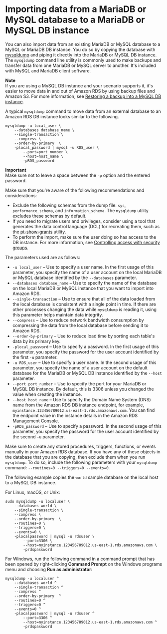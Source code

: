 # Importing data from a MariaDB or MySQL database to a MariaDB or MySQL DB instance<a name="MySQL.Procedural.Importing.SmallExistingMariaDB"></a>

You can also import data from an existing MariaDB or MySQL database to a MySQL or MariaDB DB instance\. You do so by copying the database with [mysqldump](https://dev.mysql.com/doc/refman/8.0/en/mysqldump.html) and piping it directly into the MariaDB or MySQL DB instance\. The `mysqldump` command line utility is commonly used to make backups and transfer data from one MariaDB or MySQL server to another\. It's included with MySQL and MariaDB client software\.

**Note**  
If you are using a MySQL DB instance and your scenario supports it, it's easier to move data in and out of Amazon RDS by using backup files and Amazon S3\. For more information, see [Restoring a backup into a MySQL DB instance](MySQL.Procedural.Importing.md)\. 

A typical `mysqldump` command to move data from an external database to an Amazon RDS DB instance looks similar to the following\. 

```
mysqldump -u local_user \
    --databases database_name \
    --single-transaction \
    --compress \
    --order-by-primary  \
    -plocal_password | mysql -u RDS_user \
        --port=port_number \
        --host=host_name \
        -pRDS_password
```

**Important**  
Make sure not to leave a space between the `-p` option and the entered password\.

Make sure that you're aware of the following recommendations and considerations:
+ Exclude the following schemas from the dump file: `sys`, `performance_schema`, and `information_schema`\. The `mysqldump` utility excludes these schemas by default\.
+ If you need to migrate users and privileges, consider using a tool that generates the data control language \(DCL\) for recreating them, such as the [pt\-show\-grants](https://www.percona.com/doc/percona-toolkit/LATEST/pt-show-grants.html) utility\.
+ To perform the import, make sure the user doing so has access to the DB instance\. For more information, see [Controlling access with security groups](Overview.RDSSecurityGroups.md)\.

The parameters used are as follows:
+ `-u local_user` – Use to specify a user name\. In the first usage of this parameter, you specify the name of a user account on the local MariaDB or MySQL database identified by the `--databases` parameter\.
+ `--databases database_name` – Use to specify the name of the database on the local MariaDB or MySQL instance that you want to import into Amazon RDS\.
+ `--single-transaction` – Use to ensure that all of the data loaded from the local database is consistent with a single point in time\. If there are other processes changing the data while `mysqldump` is reading it, using this parameter helps maintain data integrity\. 
+ `--compress` – Use to reduce network bandwidth consumption by compressing the data from the local database before sending it to Amazon RDS\.
+ `--order-by-primary` – Use to reduce load time by sorting each table's data by its primary key\.
+ `-plocal_password` – Use to specify a password\. In the first usage of this parameter, you specify the password for the user account identified by the first `-u` parameter\.
+ `-u RDS_user` – Use to specify a user name\. In the second usage of this parameter, you specify the name of a user account on the default database for the MariaDB or MySQL DB instance identified by the `--host` parameter\.
+ `--port port_number` – Use to specify the port for your MariaDB or MySQL DB instance\. By default, this is 3306 unless you changed the value when creating the instance\.
+ `--host host_name` – Use to specify the Domain Name System \(DNS\) name from the Amazon RDS DB instance endpoint, for example, `myinstance.123456789012.us-east-1.rds.amazonaws.com`\. You can find the endpoint value in the instance details in the Amazon RDS Management Console\.
+ `-pRDS_password` – Use to specify a password\. In the second usage of this parameter, you specify the password for the user account identified by the second `-u` parameter\.

Make sure to create any stored procedures, triggers, functions, or events manually in your Amazon RDS database\. If you have any of these objects in the database that you are copying, then exclude them when you run `mysqldump`\. To do so, include the following parameters with your `mysqldump` command: `--routines=0 --triggers=0 --events=0`\.

The following example copies the `world` sample database on the local host to a MySQL DB instance\.

For Linux, macOS, or Unix:

```
sudo mysqldump -u localuser \
    --databases world \
    --single-transaction \
    --compress \
    --order-by-primary  \
    --routines=0 \
    --triggers=0 \
    --events=0 \
    -plocalpassword | mysql -u rdsuser \
        --port=3306 \
        --host=myinstance.123456789012.us-east-1.rds.amazonaws.com \
        -prdspassword
```

For Windows, run the following command in a command prompt that has been opened by right\-clicking **Command Prompt** on the Windows programs menu and choosing **Run as administrator**:

```
mysqldump -u localuser ^
    --databases world ^
    --single-transaction ^
    --compress ^
    --order-by-primary  ^
    --routines=0 ^
    --triggers=0 ^
    --events=0 ^
    -plocalpassword | mysql -u rdsuser ^
        --port=3306 ^
        --host=myinstance.123456789012.us-east-1.rds.amazonaws.com ^
        -prdspassword
```